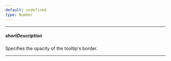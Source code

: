 ```yaml
---
default: undefined
type: Number
---
```

---
##### shortDescription
Specifies the opacity of the tooltip's border.

---

